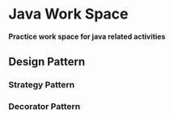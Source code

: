 # Java Work Space
**Practice work space for java related activities**
## Design Pattern
### Strategy Pattern
### Decorator Pattern
